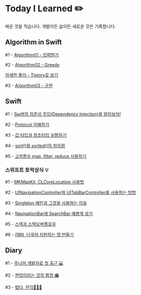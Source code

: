 # Today I Learned ✏️
배운 것을 적습니다. 개발이든 삶이든 새로운 것은 기록합니다.

## Algorithm in Swift

#1 - [Algorithm01 - 입력받기](https://github.com/AnnaBaeTofuMom/TodayILearned/tree/master/Algorithm%20using%20Swift/Algorithm01)

#2 - [Algorithm02 - Greedy](https://github.com/AnnaBaeTofuMom/TodayILearned/tree/master/Algorithm%20using%20Swift/Algorithm02)

[자세한 풀이 - Tistory로 보기](https://ios-developer-storage.tistory.com/entry/Algorithm-Swift-%EB%A1%9C-%ED%91%B8%EB%8A%94-%ED%83%90%EC%9A%95Greedy-%EB%AC%B8%EC%A0%9C-%EB%82%98%EB%8F%99%EB%B9%88%EC%B1%85)

#3 - [Algorithm03 - 구현](https://github.com/AnnaBaeTofuMom/TodayILearned/tree/master/Algorithm%20using%20Swift/Algorithm03)

## Swift 
#1 - [Swift의 의존성 주입(Dependency Injection)을 알아보자!](https://ios-developer-storage.tistory.com/entry/Swift-Dependency-Injection-%EC%9D%98%EC%A1%B4%EC%84%B1-%EC%A3%BC%EC%9E%85-%EB%B9%84%EC%9C%A0%EB%A1%9C-%EC%89%BD%EA%B2%8C-%EC%9D%B4%ED%95%B4%ED%95%98%EA%B8%B0)

#2 - [Protocol 이해하기](https://ios-developer-storage.tistory.com/entry/iOSSwift-Protocol-%ED%94%84%EB%A1%9C%ED%86%A0%EC%BD%9C%EC%9D%84-%EC%9E%AC%EB%AF%B8%EC%9E%88%EA%B2%8C-%EC%9D%B4%ED%95%B4%ED%95%B4%EB%B3%B4%EC%9E%90?category=986022)

#3 - [값 타입과 참조타입 실험하기](https://ios-developer-storage.tistory.com/entry/Swift-%EC%8A%A4%EC%9C%84%ED%94%84%ED%8A%B8%EC%9D%98-%EA%B0%92-%ED%83%80%EC%9E%85%EA%B3%BC-%EC%B0%B8%EC%A1%B0-%ED%83%80%EC%9E%85-%EC%BD%94%EB%93%9C%EB%A1%9C-%EC%8B%A4%ED%97%98%ED%95%98%EA%B8%B0?category=986022)

#4 - [sort()와 sorted()의 차이점](https://ios-developer-storage.tistory.com/entry/Swift-sort-%EC%99%80-sorted%EC%9D%98-%EC%B0%A8%EC%9D%B4%EC%A0%90%EC%9D%80-%EB%AC%B4%EC%97%87%EC%9D%BC%EA%B9%8C?category=986022)

#5 - [고차함수 map, filter, reduce 사용하기](https://ios-developer-storage.tistory.com/entry/Swift-%EA%B3%A0%EC%B0%A8%ED%95%A8%EC%88%98-map-filter-reduce%EB%A5%BC-%EC%99%84%EC%A0%84-%EC%89%BD%EA%B2%8C-%EC%95%8C%EC%95%84%EB%B3%B4%EC%9E%90)

### 스위프트 토막상식 💡
#1 - [MKMapKit, CLCoreLocation 사용법](https://ios-developer-storage.tistory.com/entry/MKMapKit-CLCoreLocation-%EC%98%88%EC%8B%9C%EB%A1%9C-%EC%89%BD%EA%B2%8C-%EC%9D%B4%ED%95%B4%ED%95%98%EA%B8%B0-%EB%8B%A4%EC%9A%B4%EB%A1%9C%EB%93%9C-%EC%A0%9C%EA%B3%B5?category=986022)

#2 - [UINavigationController와 UITabBarController를 사용하는 방법](https://ios-developer-storage.tistory.com/entry/UINavigationController-%EC%99%80-UITabBarController-%EB%8F%99%EC%8B%9C%EC%97%90-%EC%93%B0%EB%8A%94-%EB%B0%A9%EB%B2%95-Swift?category=986022)

#3 - [Singleton 패턴과 그것을 사용하는 이유](https://ios-developer-storage.tistory.com/entry/iOSSwift-Singleton-%ED%8C%A8%ED%84%B4-%EC%82%AC%EC%9A%A9%EC%9D%98-%EC%9D%B4%EC%9C%A0%EC%99%80-%EC%82%AC%EC%9A%A9-%EB%B0%A9%EB%B2%95?category=986022)

#4 - [NavigationBar에 SearchBar 예쁘게 넣기](https://ios-developer-storage.tistory.com/entry/iOSSwift-Navigation-Bar%EC%97%90-Search-Bar-%EC%98%88%EC%81%98%EA%B2%8C-%EB%84%A3%EB%8A%94-%EB%B2%95?category=986022)

#5 - [스택과 스택오버플로우](https://ios-developer-storage.tistory.com/entry/iOSSwift-%EC%8A%A4%ED%83%9DStack%EA%B3%BC-%EC%8A%A4%ED%83%9D-%EC%98%A4%EB%B2%84%ED%94%8C%EB%A1%9C%EC%9A%B0%EB%9E%80-%EC%98%88%EC%A0%9C%EB%A1%9C-%EC%95%8C%EC%95%84%EB%B3%B4%EA%B8%B0?category=986022)

#6 - [i18N, 다국어 지원하는 앱 만들기](https://ios-developer-storage.tistory.com/entry/Swift-iOS-i18N-Localizing-%EB%8B%A4%EA%B5%AD%EC%96%B4-%EC%A7%80%EC%9B%90%ED%95%98%EB%8A%94-%EC%95%B1-%EB%A7%8C%EB%93%A4%EA%B8%B0)



## Diary

#1 - [주니어 개발자로 첫 출근 💻](https://brunch.co.kr/@mymininic/5)

#2 - [현업이라는 것의 함정 📻](https://brunch.co.kr/@mymininic/6)

#3 - [떴다, 런각🏃🏻‍♀️](https://brunch.co.kr/@mymininic/7)
